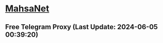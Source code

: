 
# [MahsaNet](https://t.me/mahsa_net)
## Free Telegram Proxy (Last Update: 2024-06-05 00:39:20)

    